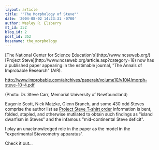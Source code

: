 ```yaml
---
layout: article
title: '"The Morphology of Steve"'
date: '2004-08-02 14:23:31 -0700'
author: Wesley R. Elsberry
mt_id: 352
blog_id: 2
post_id: 352
basename: the_morphology
---
```

<img src="{{ site.baseurl }}/uploads/2005/steves.jpg" alt="" style="float:left;" />
[The National Center for Science Education's](http://www.ncseweb.org/) [Project Steve](http://www.ncseweb.org/article.asp?category=18) now has a published paper appearing in the estimable journal, "The Annals of Improbable Research" (AIR).

http://www.improbable.com/airchives/paperair/volume10/v10i4/morph-steve-10-4.pdf

(Photo: Dr. Steve Carr, Memorial University of Newfoundland)

Eugenie Scott, Nick Matzke, Glenn Branch, and some 430 odd Steves comprise the author list as [Project Steve T-shirt order](http://www.ncseweb.org/resources/articles/2952_the_tshirt_2_16_2003.asp) information is bent, folded, stapled, and otherwise mutilated to obtain such findings as "island dwarfism in Steves" and the infamous "mid-continental Steve deficit".

I play an unacknowledged role in the paper as the model in the "experimental Steveometry apparatus".

Check it out...
